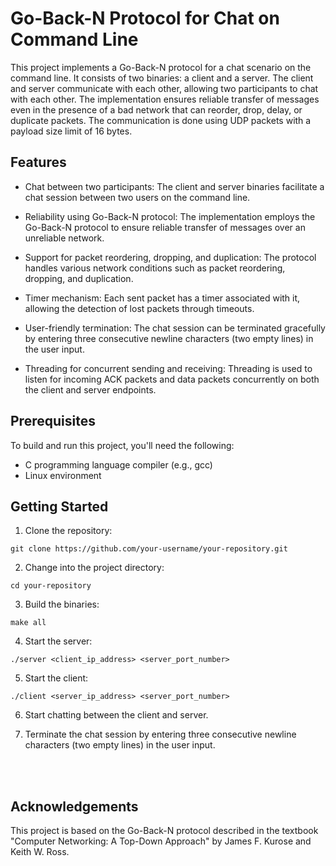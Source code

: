 # Go-Back-N Protocol for Chat on Command Line

This project implements a Go-Back-N protocol for a chat scenario on the command line. It consists of two binaries: a client and a server. The client and server communicate with each other, allowing two participants to chat with each other. The implementation ensures reliable transfer of messages even in the presence of a bad network that can reorder, drop, delay, or duplicate packets. The communication is done using UDP packets with a payload size limit of 16 bytes.

## Features
- Chat between two participants: The client and server binaries facilitate a chat session between two users on the command line.

- Reliability using Go-Back-N protocol: The implementation employs the Go-Back-N protocol to ensure reliable transfer of messages over an unreliable network.

- Support for packet reordering, dropping, and duplication: The protocol handles various network conditions such as packet reordering, dropping, and duplication.

- Timer mechanism: Each sent packet has a timer associated with it, allowing the detection of lost packets through timeouts.

- User-friendly termination: The chat session can be terminated gracefully by entering three consecutive newline characters (two empty lines) in the user input.

- Threading for concurrent sending and receiving: Threading is used to listen for incoming ACK packets and data packets concurrently on both the client and server endpoints.

## Prerequisites
To build and run this project, you'll need the following:

- C programming language compiler (e.g., gcc)
- Linux environment

## Getting Started
1. Clone the repository:
```
git clone https://github.com/your-username/your-repository.git
```
2. Change into the project directory:
```
cd your-repository
```
3. Build the binaries:
```
make all
```
4. Start the server:
```
./server <client_ip_address> <server_port_number>
```
5. Start the client:
```
./client <server_ip_address> <server_port_number>
```

6. Start chatting between the client and server.

7. Terminate the chat session by entering three consecutive newline characters (two empty lines) in the user input.

<br>
<br>

## Acknowledgements
This project is based on the Go-Back-N protocol described in the textbook "Computer Networking: A Top-Down Approach" by James F. Kurose and Keith W. Ross.